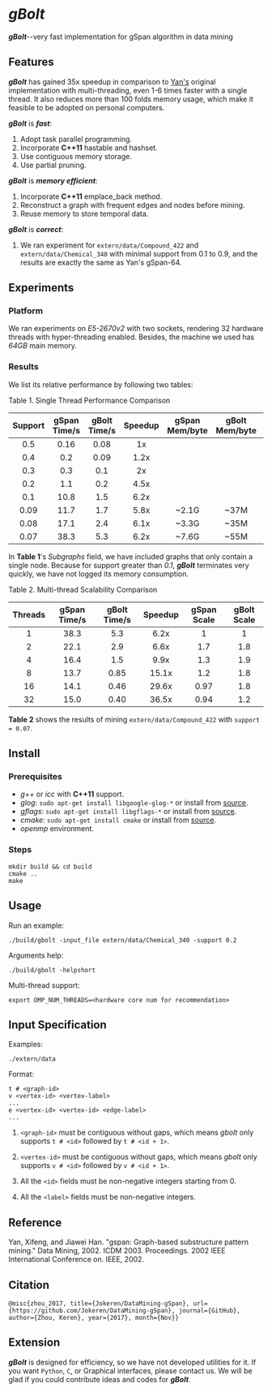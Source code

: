 ***gBolt***
==============

***gBolt***--very fast implementation for gSpan algorithm in data mining

## Features

***gBolt*** has gained 35x speedup in comparison to [Yan's](https://www.cs.ucsb.edu/~xyan/software/gSpan.htm) original implementation with multi-threading, even 1-6 times faster with a single thread. It also reduces more than 100 folds memory usage, which make it feasible to be adopted on personal computers.  

***gBolt*** is ***fast***:

1. Adopt task parallel programming.
2. Incorporate **C++11** hastable and hashset.
3. Use contiguous memory storage.
4. Use partial pruning.

***gBolt*** is ***memory efficient***:

1. Incorporate **C++11** emplace_back method.
2. Reconstruct a graph with frequent edges and nodes before mining.
3. Reuse memory to store temporal data.

***gBolt*** is ***correct***:

1. We ran experiment for `extern/data/Compound_422` and `extern/data/Chemical_340` with minimal support from 0.1 to 0.9, and the results are exactly the same as Yan's gSpan-64. 

## Experiments

### Platform

We ran experiments on *E5-2670v2* with two sockets, rendering 32 hardware threads with hyper-threading enabled. Besides, the machine we used has *64GB* main memory.

### Results

We list its relative performance by following two tables:

Table 1. Single Thread Performance Comparison

Support  | gSpan Time/s | gBolt Time/s | Speedup | gSpan Mem/byte | gBolt Mem/byte | Reduction | Subgraphs
:-----: | :---:  | :---:  | :---: | :----: | :----: | :---: | :----: |
0.5   | 0.16 | 0.08 | 1x   |       |      | | 32    |
0.4   | 0.2  | 0.09 | 1.2x |       |      | | 60    |
0.3   | 0.3  | 0.1  | 2x   |       |      | | 124   |
0.2   | 1.1  | 0.2  | 4.5x |       |      | | 936   |
0.1   | 10.8 | 1.5  | 6.2x |       |      | | 15972 |
0.09  | 11.7 | 1.7  | 5.8x | ~2.1G | ~37M | 55x  | 17511 |
0.08  | 17.1 | 2.4  | 6.1x | ~3.3G | ~35M | 93x  | 28558 |
0.07  | 38.3 | 5.3  | 6.2x | ~7.6G | ~55M | 137x | 65259 |

In **Table 1**'s *Subgraphs* field, we have included graphs that only contain a single node. Because for support greater than *0.1*, ***gBolt*** terminates very quickly, we have not logged its memory consumption.

Table 2. Multi-thread Scalability Comparison

Threads  | gSpan Time/s | gBolt Time/s | Speedup | gSpan Scale | gBolt Scale 
:-----:  | :--------:   | :--------:   | :---:   | :------: | :------: | 
1        | 38.3         | 5.3          | 6.2x    |   1      |   1   | 
2        | 22.1         | 2.9          | 6.6x    |   1.7    |   1.8 |
4        | 16.4         | 1.5          | 9.9x    |   1.3    |   1.9 | 
8        | 13.7         | 0.85         | 15.1x   |   1.2    |   1.8 | 
16       | 14.1         | 0.46         | 29.6x   |   0.97   |   1.8 | 
32       | 15.0         | 0.40         | 36.5x   |   0.94   |   1.2 |

**Table 2** shows the results of mining `extern/data/Compound_422` with `support = 0.07`.

## Install

### Prerequisites

- *g++* or *icc* with **C++11** support.
- *glog*: `sudo apt-get install libgoogle-glog-*` or install from [source](https://github.com/google/glog).
- *gflags*: `sudo apt-get install libgflags-*` or install from [source](https://github.com/gflags/gflags).
- *cmake*: `sudo apt-get install cmake` or install from [source](https://cmake.org/).
- *openmp* environment.

### Steps

    mkdir build && cd build
    cmake ..
    make
    
## Usage

Run an example:

    ./build/gbolt -input_file extern/data/Chemical_340 -support 0.2 
    
Arguments help:

    ./build/gbolt -helpshort

Multi-thread support:

    export OMP_NUM_THREADS=<hardware core num for recommendation>
    
## Input Specification

Examples:

    ./extern/data
    
Format:

    t # <graph-id>
    v <vertex-id> <vertex-label>
    ...
    e <vertex-id> <vertex-id> <edge-label>
    ...
    
1. `<graph-id>` must be contiguous without gaps, which means *gbolt* only supports `t # <id>` followed by `t # <id + 1>`.

2. `<vertex-id>` must be contiguous without gaps, which means *gbolt* only supports `v # <id>` followed by `v # <id + 1>`.

3. All the `<id>` fields must be non-negative integers starting from 0. 

4. All the `<label>` fields must be non-negative integers. 
    
## Reference

Yan, Xifeng, and Jiawei Han. "gspan: Graph-based substructure pattern mining." Data Mining, 2002. ICDM 2003. Proceedings. 2002 IEEE International Conference on. IEEE, 2002.

## Citation

    @misc{zhou_2017, title={Jokeren/DataMining-gSpan}, url={https://github.com/Jokeren/DataMining-gSpan}, journal={GitHub}, author={Zhou, Keren}, year={2017}, month={Nov}} 
    
## Extension

***gBolt*** is designed for efficiency, so we have not developed utilities for it. If you want `Python`, `C`, or Graphical interfaces, please contact us. We will be glad if you could contribute ideas and codes for ***gBolt***.
